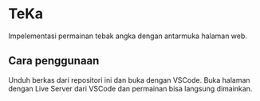 # TeKa
Impelementasi permainan tebak angka dengan antarmuka halaman web.
## Cara penggunaan
Unduh berkas dari repositori ini dan buka dengan VSCode. Buka halaman dengan Live Server dari VSCode dan permainan bisa langsung dimainkan.
